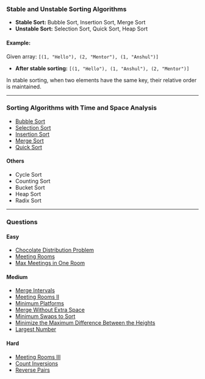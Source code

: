 ### **Stable and Unstable Sorting Algorithms**

- **Stable Sort:** Bubble Sort, Insertion Sort, Merge Sort  
- **Unstable Sort:** Selection Sort, Quick Sort, Heap Sort

#### **Example:**

Given array: `[(1, "Hello"), (2, "Mentor"), (1, "Anshul")]`

- **After stable sorting:** `[(1, "Hello"), (1, "Anshul"), (2, "Mentor")]`

In stable sorting, when two elements have the same key, their relative order is maintained.

---

### **Sorting Algorithms with Time and Space Analysis**

- [Bubble Sort](https://www.geeksforgeeks.org/problems/bubble-sort/1)
- [Selection Sort](https://www.geeksforgeeks.org/problems/selection-sort/1)
- [Insertion Sort](https://www.geeksforgeeks.org/problems/insertion-sort/1)
- [Merge Sort](https://www.geeksforgeeks.org/problems/merge-sort/1)
- [Quick Sort](https://www.geeksforgeeks.org/problems/quick-sort/1)

#### **Others**
- Cycle Sort
- Counting Sort
- Bucket Sort
- Heap Sort
- Radix Sort

---

### **Questions**

#### **Easy**

- [Chocolate Distribution Problem](https://www.geeksforgeeks.org/problems/chocolate-distribution-problem3825/1)
- [Meeting Rooms](https://www.geeksforgeeks.org/problems/attend-all-meetings/1)
- [Max Meetings in One Room](https://www.geeksforgeeks.org/problems/n-meetings-in-one-room-1587115620/1)

#### **Medium**

- [Merge Intervals](https://leetcode.com/problems/merge-intervals/description/)
- [Meeting Rooms II](https://www.geeksforgeeks.org/problems/attend-all-meetings-ii/1)
- [Minimum Platforms](https://www.geeksforgeeks.org/problems/minimum-platforms-1587115620/1)
- [Merge Without Extra Space](https://www.geeksforgeeks.org/problems/merge-two-sorted-arrays-1587115620/1)
- [Minimum Swaps to Sort](https://www.geeksforgeeks.org/problems/minimum-swaps/1)
- [Minimize the Maximum Difference Between the Heights](https://www.geeksforgeeks.org/problems/minimize-the-heights3351/1)
- [Largest Number](https://leetcode.com/problems/largest-number/description/)

#### **Hard**

- [Meeting Rooms III](https://leetcode.com/problems/meeting-rooms-iii/)
- [Count Inversions](https://www.geeksforgeeks.org/problems/inversion-of-array-1587115620/1)
- [Reverse Pairs](https://leetcode.com/problems/reverse-pairs/description/)
